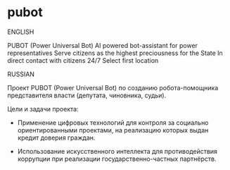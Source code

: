 # pubot

ENGLISH

PUBOT (Power Universal Bot) AI powered bot-assistant for power representatives
Serve citizens as the highest preciousness for the State
In direct contact with citizens 24/7
Select first location

RUSSIAN

Проект PUBOT (Power Universal Bot) по созданию робота-помощника представителя власти (депутата, чиновника, судьи).

Цели и задачи проекта:

- Применение цифровых технологий для контроля за социально ориентированными проектами, на реализацию которых выдан кредит доверия граждан.

- Использование искусственного интеллекта для противодействия коррупции при реализации государственно-частных партнёрств.
